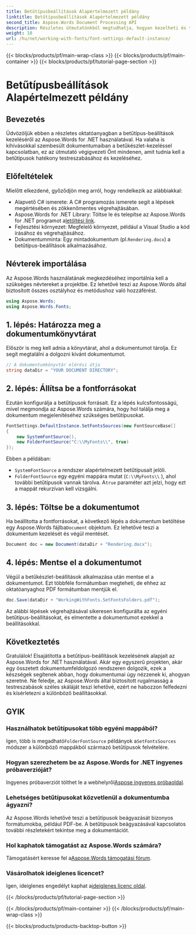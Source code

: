 ```yaml
---
title: Betűtípusbeállítások Alapértelmezett példány
linktitle: Betűtípusbeállítások Alapértelmezett példány
second_title: Aspose.Words Document Processing API
description: Részletes útmutatónkból megtudhatja, hogyan kezelheti és testreszabhatja a betűtípus-beállításokat az Aspose.Words for .NET-ben. Tökéletes azoknak a fejlesztőknek, akik javítani szeretnék a dokumentum-megjelenítést.
weight: 10
url: /hu/net/working-with-fonts/font-settings-default-instance/
---
```


{{< blocks/products/pf/main-wrap-class >}}
{{< blocks/products/pf/main-container >}}
{{< blocks/products/pf/tutorial-page-section >}}

# Betűtípusbeállítások Alapértelmezett példány

## Bevezetés

Üdvözöljük ebben a részletes oktatóanyagban a betűtípus-beállítások kezeléséről az Aspose.Words for .NET használatával. Ha valaha is kihívásokkal szembesült dokumentumaiban a betűkészlet-kezeléssel kapcsolatban, ez az útmutató végigvezeti Önt mindenen, amit tudnia kell a betűtípusok hatékony testreszabásához és kezeléséhez.

## Előfeltételek

Mielőtt elkezdené, győződjön meg arról, hogy rendelkezik az alábbiakkal:

- Alapvető C# ismerete: A C# programozás ismerete segít a lépések megértésében és zökkenőmentes végrehajtásában.
-  Aspose.Words for .NET Library: Töltse le és telepítse az Aspose.Words for .NET programot a[letöltési link](https://releases.aspose.com/words/net/).
- Fejlesztési környezet: Megfelelő környezet, például a Visual Studio a kód írásához és végrehajtásához.
-  Dokumentumminta: Egy mintadokumentum (pl.`Rendering.docx`) a betűtípus-beállítások alkalmazásához.

## Névterek importálása

Az Aspose.Words használatának megkezdéséhez importálnia kell a szükséges névtereket a projektbe. Ez lehetővé teszi az Aspose.Words által biztosított összes osztályhoz és metódushoz való hozzáférést.

```csharp
using Aspose.Words;
using Aspose.Words.Fonts;
```

## 1. lépés: Határozza meg a dokumentumkönyvtárat

Először is meg kell adnia a könyvtárat, ahol a dokumentumot tárolja. Ez segít megtalálni a dolgozni kívánt dokumentumot.

```csharp
// A dokumentumkönyvtár elérési útja
string dataDir = "YOUR DOCUMENT DIRECTORY";
```

## 2. lépés: Állítsa be a fontforrásokat

Ezután konfigurálja a betűtípusok forrásait. Ez a lépés kulcsfontosságú, mivel megmondja az Aspose.Words számára, hogy hol találja meg a dokumentum megjelenítéséhez szükséges betűtípusokat.

```csharp
FontSettings.DefaultInstance.SetFontsSources(new FontSourceBase[]
{
    new SystemFontSource(),
    new FolderFontSource("C:\\MyFonts\\", true)
});
```

Ebben a példában:
- `SystemFontSource` a rendszer alapértelmezett betűtípusait jelöli.
- `FolderFontSource` egy egyéni mappára mutat (`C:\\MyFonts\\` ), ahol további betűtípusok vannak tárolva. A`true` paraméter azt jelzi, hogy ezt a mappát rekurzívan kell vizsgálni.

## 3. lépés: Töltse be a dokumentumot

 Ha beállította a fontforrásokat, a következő lépés a dokumentum betöltése egy Aspose.Words fájlba`Document` objektum. Ez lehetővé teszi a dokumentum kezelését és végül mentését.

```csharp
Document doc = new Document(dataDir + "Rendering.docx");
```

## 4. lépés: Mentse el a dokumentumot

Végül a betűkészlet-beállítások alkalmazása után mentse el a dokumentumot. Ezt többféle formátumban megteheti, de ehhez az oktatóanyaghoz PDF formátumban mentjük el.

```csharp
doc.Save(dataDir + "WorkingWithFonts.SetFontsFolders.pdf");
```

Az alábbi lépések végrehajtásával sikeresen konfigurálta az egyéni betűtípus-beállításokat, és elmentette a dokumentumot ezekkel a beállításokkal.

## Következtetés

Gratulálok! Elsajátította a betűtípus-beállítások kezelésének alapjait az Aspose.Words for .NET használatával. Akár egy egyszerű projekten, akár egy összetett dokumentumfeldolgozó rendszeren dolgozik, ezek a készségek segítenek abban, hogy dokumentumai úgy nézzenek ki, ahogyan szeretné. Ne feledje, az Aspose.Words által biztosított rugalmasság a testreszabások széles skáláját teszi lehetővé, ezért ne habozzon felfedezni és kísérletezni a különböző beállításokkal.

## GYIK

### Használhatok betűtípusokat több egyéni mappából?

 Igen, több is megadható`FolderFontSource` példányok a`SetFontsSources` módszer a különböző mappákból származó betűtípusok felvételére.

### Hogyan szerezhetem be az Aspose.Words for .NET ingyenes próbaverzióját?

 Ingyenes próbaverziót tölthet le a webhelyről[Aspose ingyenes próbaoldal](https://releases.aspose.com/).

### Lehetséges betűtípusokat közvetlenül a dokumentumba ágyazni?

Az Aspose.Words lehetővé teszi a betűtípusok beágyazását bizonyos formátumokba, például PDF-be. A betűtípusok beágyazásával kapcsolatos további részletekért tekintse meg a dokumentációt.

### Hol kaphatok támogatást az Aspose.Words számára?

 Támogatásért keresse fel a[Aspose.Words támogatási fórum](https://forum.aspose.com/c/words/8).

### Vásárolhatok ideiglenes licencet?

 Igen, ideiglenes engedélyt kaphat a[ideiglenes licenc oldal](https://purchase.aspose.com/temporary-license/).

{{< /blocks/products/pf/tutorial-page-section >}}

{{< /blocks/products/pf/main-container >}}
{{< /blocks/products/pf/main-wrap-class >}}

{{< blocks/products/products-backtop-button >}}
